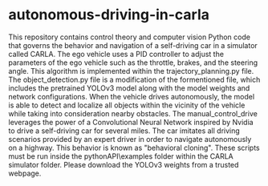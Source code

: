 # autonomous-driving-in-carla
 This repository contains control theory and computer vision Python code that governs the behavior and navigation of a self-driving car in a simulator called CARLA. The ego vehicle uses a PID controller to adjust the parameters of the ego vehicle such as the throttle, brakes, and the steering angle. This algorithm is implemented within the trajectory_planning.py file.
The object_detection.py file is a modification of the formentioned file, which includes the pretrained YOLOv3 model along with the model weights and network configurations. When the vehicle drives autonomously, the model is able to detect and localize all objects within the vicinity of the vehicle while taking into consideration nearby obstacles.
The manual_control_drive leverages the power of a Convolutional Neural Network inspired by Nvidia to drive a self-driving car for several miles. The car imitates all driving scenarios provided by an expert driver in order to navigate autonomously on a highway. This behavior is known as "behavioral cloning".
These scripts must be run inside the pythonAPI\examples folder within the CARLA simulator folder. Please download the YOLOv3 weights from a trusted webpage.